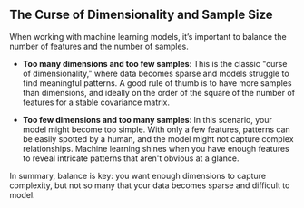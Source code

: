 ## The Curse of Dimensionality and Sample Size

When working with machine learning models, it’s important to balance the number of features and the number of samples. 

- **Too many dimensions and too few samples**: This is the classic "curse of dimensionality," where data becomes sparse and models struggle to find meaningful patterns. A good rule of thumb is to have more samples than dimensions, and ideally on the order of the square of the number of features for a stable covariance matrix.

- **Too few dimensions and too many samples**: In this scenario, your model might become too simple. With only a few features, patterns can be easily spotted by a human, and the model might not capture complex relationships. Machine learning shines when you have enough features to reveal intricate patterns that aren't obvious at a glance.

In summary, balance is key: you want enough dimensions to capture complexity, but not so many that your data becomes sparse and difficult to model.

